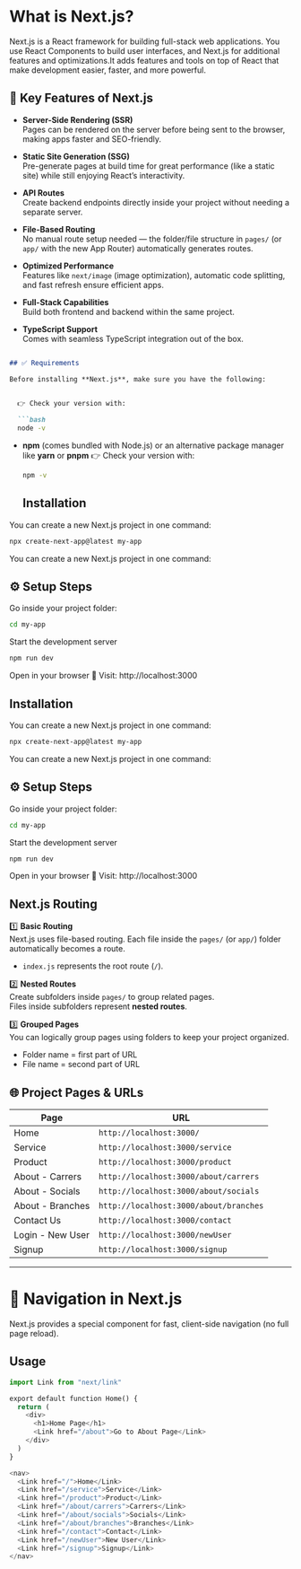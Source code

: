 <h1>What is Next.js?</h1>
Next.js is a React framework for building full-stack web applications. You use React Components to build user interfaces, and Next.js for additional features and optimizations.It adds features and tools on top of React that make development easier, faster, and more powerful.

## 🔑 Key Features of Next.js

- **Server-Side Rendering (SSR)**  
  Pages can be rendered on the server before being sent to the browser, making apps faster and SEO-friendly.

- **Static Site Generation (SSG)**  
  Pre-generate pages at build time for great performance (like a static site) while still enjoying React’s interactivity.

- **API Routes**  
  Create backend endpoints directly inside your project without needing a separate server.

- **File-Based Routing**  
  No manual route setup needed — the folder/file structure in `pages/` (or `app/` with the new App Router) automatically generates routes.

- **Optimized Performance**  
  Features like `next/image` (image optimization), automatic code splitting, and fast refresh ensure efficient apps.

- **Full-Stack Capabilities**  
  Build both frontend and backend within the same project.

- **TypeScript Support**  
  Comes with seamless TypeScript integration out of the box.



````markdown

## ✅ Requirements

Before installing **Next.js**, make sure you have the following:

 
  👉 Check your version with:

  ```bash
  node -v
````

* **npm** (comes bundled with Node.js) or an alternative package manager like **yarn** or **pnpm**
  👉 Check your version with:

  ```bash
  npm -v
  ```
  ## Installation

You can create a new Next.js project in one command:

```bash
npx create-next-app@latest my-app
```

You can create a new Next.js project in one command:

## ⚙️ Setup Steps
Go inside your project folder:

```bash
cd my-app
```
Start the development server
```bash
npm run dev
```
Open in your browser 🎉
Visit: http://localhost:3000

## Installation

You can create a new Next.js project in one command:

```bash
npx create-next-app@latest my-app
```

You can create a new Next.js project in one command:

## ⚙️ Setup Steps
Go inside your project folder:

```bash
cd my-app
```
Start the development server
```bash
npm run dev
```
Open in your browser 🎉
Visit: http://localhost:3000

## Next.js Routing
1️⃣ **Basic Routing**  
Next.js uses file-based routing. Each file inside the `pages/` (or `app/`) folder automatically becomes a route.  
- `index.js` represents the root route (`/`).

2️⃣ **Nested Routes**  
Create subfolders inside `pages/` to group related pages.  
Files inside subfolders represent **nested routes**.


3️⃣ **Grouped Pages**  
You can logically group pages using folders to keep your project organized.  
- Folder name = first part of URL  
- File name = second part of URL  


## 🌐 Project Pages & URLs

| Page             | URL                                |
|-----------------|------------------------------------|
| Home             | `http://localhost:3000/`           |
| Service          | `http://localhost:3000/service`    |
| Product          | `http://localhost:3000/product`    |
| About - Carrers  | `http://localhost:3000/about/carrers` |
| About - Socials  | `http://localhost:3000/about/socials` |
| About - Branches | `http://localhost:3000/about/branches` |
| Contact Us       | `http://localhost:3000/contact`    |
| Login - New User | `http://localhost:3000/newUser`    |
| Signup           | `http://localhost:3000/signup`     |

---

# 🚀 Navigation in Next.js

Next.js provides a special <Link> component for fast, client-side navigation (no full page reload).



## Usage

```python
import Link from "next/link"

export default function Home() {
  return (
    <div>
      <h1>Home Page</h1>
      <Link href="/about">Go to About Page</Link>
    </div>
  )
}
```
```python
<nav>
  <Link href="/">Home</Link>
  <Link href="/service">Service</Link>
  <Link href="/product">Product</Link>
  <Link href="/about/carrers">Carrers</Link>
  <Link href="/about/socials">Socials</Link>
  <Link href="/about/branches">Branches</Link>
  <Link href="/contact">Contact</Link>
  <Link href="/newUser">New User</Link>
  <Link href="/signup">Signup</Link>
</nav>
```


